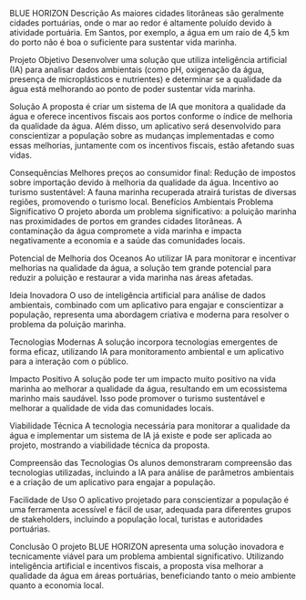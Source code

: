 BLUE HORIZON
Descrição
As maiores cidades litorâneas são geralmente cidades portuárias, onde o mar ao redor é altamente poluído devido à atividade portuária. Em Santos, por exemplo, a água em um raio de 4,5 km do porto não é boa o suficiente para sustentar vida marinha.

Projeto
Objetivo
Desenvolver uma solução que utiliza inteligência artificial (IA) para analisar dados ambientais (como pH, oxigenação da água, presença de microplásticos e nutrientes) e determinar se a qualidade da água está melhorando ao ponto de poder sustentar vida marinha.

Solução
A proposta é criar um sistema de IA que monitora a qualidade da água e oferece incentivos fiscais aos portos conforme o índice de melhoria da qualidade da água. Além disso, um aplicativo será desenvolvido para conscientizar a população sobre as mudanças implementadas e como essas melhorias, juntamente com os incentivos fiscais, estão afetando suas vidas.

Consequências
Melhores preços ao consumidor final: Redução de impostos sobre importação devido à melhoria da qualidade da água.
Incentivo ao turismo sustentável: A fauna marinha recuperada atrairá turistas de diversas regiões, promovendo o turismo local.
Benefícios Ambientais
Problema Significativo
O projeto aborda um problema significativo: a poluição marinha nas proximidades de portos em grandes cidades litorâneas. A contaminação da água compromete a vida marinha e impacta negativamente a economia e a saúde das comunidades locais.

Potencial de Melhoria dos Oceanos
Ao utilizar IA para monitorar e incentivar melhorias na qualidade da água, a solução tem grande potencial para reduzir a poluição e restaurar a vida marinha nas áreas afetadas.

Ideia Inovadora
O uso de inteligência artificial para análise de dados ambientais, combinado com um aplicativo para engajar e conscientizar a população, representa uma abordagem criativa e moderna para resolver o problema da poluição marinha.

Tecnologias Modernas
A solução incorpora tecnologias emergentes de forma eficaz, utilizando IA para monitoramento ambiental e um aplicativo para a interação com o público.

Impacto Positivo
A solução pode ter um impacto muito positivo na vida marinha ao melhorar a qualidade da água, resultando em um ecossistema marinho mais saudável. Isso pode promover o turismo sustentável e melhorar a qualidade de vida das comunidades locais.

Viabilidade Técnica
A tecnologia necessária para monitorar a qualidade da água e implementar um sistema de IA já existe e pode ser aplicada ao projeto, mostrando a viabilidade técnica da proposta.

Compreensão das Tecnologias
Os alunos demonstraram compreensão das tecnologias utilizadas, incluindo a IA para análise de parâmetros ambientais e a criação de um aplicativo para engajar a população.

Facilidade de Uso
O aplicativo projetado para conscientizar a população é uma ferramenta acessível e fácil de usar, adequada para diferentes grupos de stakeholders, incluindo a população local, turistas e autoridades portuárias.

Conclusão
O projeto BLUE HORIZON apresenta uma solução inovadora e tecnicamente viável para um problema ambiental significativo. Utilizando inteligência artificial e incentivos fiscais, a proposta visa melhorar a qualidade da água em áreas portuárias, beneficiando tanto o meio ambiente quanto a economia local.
